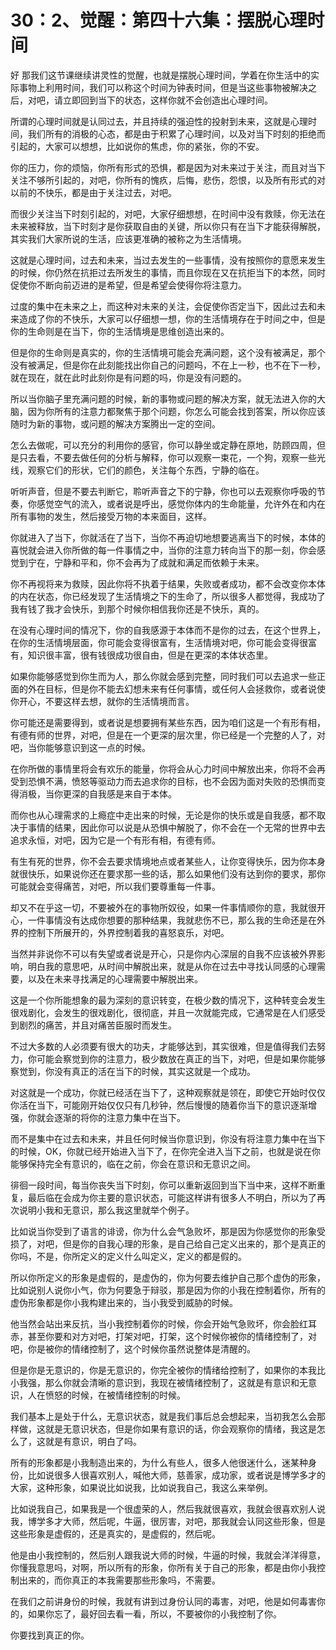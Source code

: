 # 30：2、觉醒：第四十六集：摆脱心理时间

好 那我们这节课继续讲灵性的觉醒，也就是摆脱心理时间，学着在你生活中的实际事物上利用时间，我们可以称这个时间为钟表时间，但是当这些事物被解决之后，对吧，请立即回到当下的状态，这样你就不会创造出心理时间。

所谓的心理时间就是认同过去，并且持续的强迫性的投射到未来，这就是心理时间，我们所有的消极的心态，都是由于积累了心理时间，以及对当下时刻的拒绝而引起的，大家可以想想，比如说你的焦虑，你的紧张，你的不安。

你的压力，你的烦恼，你所有形式的恐惧，都是因为对未来过于关注，而且对当下关注不够所引起的，对吧，你所有的愧疚，后悔，悲伤，怨恨，以及所有形式的对以前的不快乐，都是由于关注过去，对吧。

而很少关注当下时刻引起的，对吧，大家仔细想想，在时间中没有救赎，你无法在未来被释放，当下时刻才是你获取自由的关键，所以你只有在当下才能获得解脱，其实我们大家所说的生活，应该更准确的被称之为生活情境。

这就是心理时间，过去和未来，当过去发生的一些事情，没有按照你的意愿来发生的时候，你仍然在抗拒过去所发生的事情，而且你现在又在抗拒当下的本然，同时促使你不断向前迈进的是希望，但是希望会使得你将注意力。

过度的集中在未来之上，而这种对未来的关注，会促使你否定当下，因此过去和未来造成了你的不快乐，大家可以仔细想一想，你的生活情境存在于时间之中，但是你的生命则是在当下，你的生活情境是思维创造出来的。

但是你的生命则是真实的，你的生活情境可能会充满问题，这个没有被满足，那个没有被满足，但是你在此刻能找出你自己的问题吗，不在上一秒，也不在下一秒，就在现在，就在此时此刻你是有问题的吗，你是没有问题的。

所以当你脑子里充满问题的时候，新的事物或问题的解决方案，就无法进入你的大脑，因为你所有的注意力都聚焦于那个问题，你怎么可能会找到答案，所以你应该随时为新的事物，或问题的解决方案腾出一定的空间。

怎么去做呢，可以充分的利用你的感官，你可以静坐或定静在原地，防顾四周，但是只去看，不要去做任何的分析与解释，你可以观察一束花，一个狗，观察一些光线，观察它们的形状，它们的颜色，关注每个东西，宁静的临在。

听听声音，但是不要去判断它，聆听声音之下的宁静，你也可以去观察你呼吸的节奏，你感觉空气的流入，或者说是呼出，感觉你体内的生命能量，允许外在和内在所有事物的发生，然后接受万物的本来面目，这样。

你就进入了当下，你就活在了当下，当你不再迫切地想要逃离当下的时候，本体的喜悦就会进入你所做的每一件事情之中，当你的注意力转向当下的那一刻，你会感觉到宁在，宁静和平和，你不会再为了成就和满足而依赖于未来。

你不再视将来为救赎，因此你将不执着于结果，失败或者成功，都不会改变你本体的内在状态，你已经发现了生活情境之下的生命了，所以很多人都觉得，我成功了我有钱了我才会快乐，到那个时候你相信我你还是不快乐，真的。

在没有心理时间的情况下，你的自我感源于本体而不是你的过去，在这个世界上，在你的生活情境层面，你可能会变得很富有，生活情境对吧，你可能会变得很富有，知识很丰富，很有钱很成功很自由，但是在更深的本体状态里。

如果你能够感觉到你生而为人，那么你就会感到完整，同时我们可以去追求一些正面的外在目标，但是你不能去幻想未来有任何事情，或任何人会拯救你，或者说使你开心，不要这样去想，就你的生活情境而言。

你可能还是需要得到，或者说是想要拥有某些东西，因为咱们这是一个有形有相，有德有师的世界，对吧，但是在一个更深的层次里，你已经是一个完整的人了，对吧，当你能够意识到这一点的时候。

在你所做的事情里将会有欢乐的能量，你将会从心力时间中解放出来，你将不会再受到恐惧不满，愤怒等驱动力而去追求你的目标，也不会因为面对失败的恐惧而变得消极，当你更深的自我感是来自于本体。

而你也从心理需求的上瘾症中走出来的时候，无论是你的快乐或是自我感，都不取决于事情的结果，因此你可以说是从恐惧中解脱了，你不会在一个无常的世界中去追求永恒，对吧，因为它是一个有形有相，有德有师。

有生有死的世界，你不会去要求情境地点或者某些人，让你变得快乐，因为你本身就很快乐，如果说你还在要求那一些的话，那么如果他们没有达到你的要求，那你可能就会变得痛苦，对吧，所以我们要尊重每一件事。

却又不在乎这一切，不要被外在的事物所奴役，如果一件事情顺你的意，我就很开心，一件事情没有达成你想要的那种结果，我就悲伤不已，那么我的生命还是在外界的控制下所展开的，外界控制着我的喜怒哀乐，对吧。

当然并非说你不可以有失望或者说是开心，只是你内心深层的自我不应该被外界影响，明白我的意思吧，从时间中解脱出来，就是从你在过去中寻找认同感的心理需要，以及在未来寻找满足的心理需要中解脱出来。

这是一个你所能想象的最为深刻的意识转变，在极少数的情况下，这种转变会发生很戏剧化，会发生的很戏剧化，很彻底，并且一次就能完成，它通常是在人们感受到剧烈的痛苦，并且对痛苦臣服时而发生。

不过大多数的人必须要有很大的功夫，才能够达到，其实很难，但是值得我们去努力，你可能会察觉到你的注意力，极少数放在真正的当下，对吧，但是如果你能够察觉到，你没有真正的活在当下的时候，其实这就是一个成功。

对这就是一个成功，你就已经活在当下了，这种观察就是领在，即使它开始时仅仅你活在当下，可能刚开始仅仅只有几秒钟，然后慢慢的随着你当下的意识逐渐增强，你就会逐渐的将你的注意力集中在当下。

而不是集中在过去和未来，并且任何时候当你意识到，你没有将注意力集中在当下的时候，OK，你就已经开始进入当下了，在你完全进入当下之前，也就是说在你能够保持完全有意识的，临在之前，你会在意识和无意识之间。

徘徊一段时间，每当你丧失当下时刻，你可以重新返回到当下当中来，这样不断重复，最后临在会成为你主要的意识状态，可能这样讲有很多人不明白，所以为了再次说明小我和无意识，那么我这里就举个例子。

比如说当你受到了语言的诽谤，你为什么会气急败坏，那是因为你感觉你的形象受损了，对吧，但是你的自我心理的形象，是自己给自己定义出来的，那个是真正的你吗，不是，你所定义的定义什么叫定义，定义的都是假的。

所以你所定义的形象是虚假的，是虚伪的，你为何要去维护自己那个虚伪的形象，比如说别人说你小气，你为何要急于辩驳，那是因为你的小我在控制着你，所有的虚伪形象都是你小我构建出来的，当小我受到威胁的时候。

他当然会站出来反抗，当小我控制着你的时候，你会开始气急败坏，你会脸红耳赤，甚至你要和对方对吧，打架对吧，打架，这个时候你被你的情绪控制了，对吧，你是被你的情绪控制了，这个时候你虽然说整体是清醒的。

但是你是无意识的，你是无意识的，你完全被你的情绪给控制了，如果你的本我比小我强，那么你就会清晰的意识到，我现在被情绪控制了，这就是有意识和无意识，人在愤怒的时候，在被情绪控制的时候。

我们基本上是处于什么，无意识状态，就是我们事后总会想起来，当初我怎么会那样做，这就是无意识状态，但是你如果有意识的话，你会观察你的情绪，我这是怎么了，这就是有意识，明白了吗。

所有的形象都是小我制造出来的，为什么有些人，很多人他很迷什么，迷某种身份，比如说很多人很喜欢别人，喊他大师，慈善家，成功家，或者说是博学多才的大家，这种形象，如果说比如说我，比如说我自己，我这么来举例。

比如说我自己，如果我是一个很虚荣的人，然后我就很喜欢，我就会很喜欢别人说我，博学多才大师，然后呢，牛逼，很厉害，对吧，那我就会认同这些形象，但是这些形象是虚假的，还是真实的，是虚假的，然后呢。

他是由小我控制的，然后别人跟我说大师的时候，牛逼的时候，我就会洋洋得意，你懂我意思吗，对啊，所以所有的形象，你所有关于自己的形象，都是由你小我控制出来的，而你真正的本我需要那些形象吗，不需要。

在我们之前讲身份的时候，我就有讲到过身份认同的毒害，对吧，他是如何毒害你的，如果你忘了，最好回去看一看，所以，不要被你的小我控制了你。

你要找到真正的你。